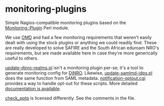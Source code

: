 # monitoring-plugins
Simple Nagios-compatible monitoring plugins based on the [Monitoring::Plugin](https://www.monitoring-plugins.org/) Perl module.

We use [OMD](http://omdistro.org/) and had a few monitoring requirements that weren't easily dealt with using the stock plugins or anything we could readily find. These are really developed to solve SAFIRE and the South African eduroam NRO's requirements, but are made available here in case they're more generically useful to others.

[update-djnro-realms.pl](https://github.com/tenet-ac-za/monitoring-plugins/blob/master/docs/update-djnro-realms.md) isn't a monitoring plugin per-se; it's a tool to generate monitoring config for [DjNRO](http://djnro.grnet.gr/). Likewise, [update-samlmd-idps.pl](https://github.com/tenet-ac-za/monitoring-plugins/blob/master/docs/update-samlmd-idps.md) does the same function from SAML metadata. [notification-optout.cgi](https://github.com/tenet-ac-za/monitoring-plugins/blob/master/docs/notification-optout.md) provides a way to handle opt-out for these scripts. More detailed [documentation is available](https://github.com/tenet-ac-za/monitoring-plugins/blob/master/docs/).

[check_pptp](https://github.com/tenet-ac-za/monitoring-plugins/blob/master/check_pptp) is licensed differently. See the comments in the file.

